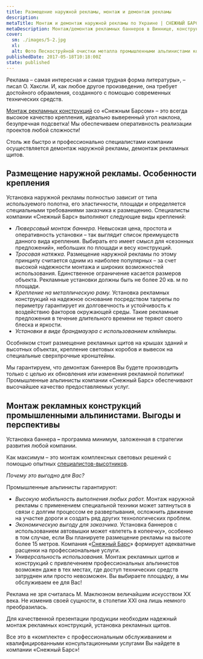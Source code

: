 ```yaml
---
title: Размещение наружной рекламы, монтаж и демонтаж рекламы
description: 
metaTitle: Монтаж и демонтаж наружной рекламы по Украине | СНЕЖНЫЙ БАРС
metaDescription: Монтаж/демонтаж рекламных баннеров в Виннице, конструкций и вывесок, размещение наружной рекламы ☎+38 (096/ru/)555-30-92 от компании Снежный Барс
cover:
  sm: ./images/5-2.jpg
  xl: 
  alt: Фото Пескоструйной очистки металла промышленными альпинистами компании "Снежный Барс"
publishedDate: 2017-05-18T10:18:00Z
state: published    
---
```

Реклама – самая интересная и самая трудная форма литературы», – писал О. Хаксли. И, как любое другое произведение, она требует достойного обрамления, созданного с помощью современных технических средств.

[Монтаж рекламных конструкций](/montazh-i-demontazh-reklamnyx-konstrukcij-shhitov-i-bannerov-v-vinnice/ru/) со «Снежным Барсом» – это всегда высокое качество крепления, идеально выверенный угол наклона, безупречная подсветка! Мы обеспечиваем оперативность реализации проектов любой сложности!

Столь же быстро и профессионально специалистами компании осуществляется демонтаж наружной рекламы, демонтаж рекламных щитов.

## Размещение наружной рекламы. Особенности крепления

Установка наружной рекламы полностью зависит от типа используемого полотна, его эластичности, площади и определяется специальными требованиями заказчика к размещению. Специалисты компании «Снежный Барс» выполняют следующие виды креплений:

- _Люверсовый монтаж баннера._ Невысокая цена, простота и оперативность установки – так выглядит список преимуществ данного вида крепления. Выбирать его имеет смысл для «сезонных предложений», небольших по площади и весу конструкций.
- _Тросовая натяжка._ Размещение наружной рекламы по этому принципу считается одним из наиболее популярных – за счет высокой надежности монтажа и широких возможностей использования. Единственное ограничение касается размеров объекта. Рекламные установки должны быть не более 20 кв. м по площади.
- _Крепление на металлическую раму._ Установка рекламных конструкций на надежное основание посредством талрепы по периметру гарантирует их долговечность и устойчивость к воздействию факторов окружающей среды. Такие рекламные предложения в течение длительного времени не теряют своего блеска и яркости.
- _Установки в виде брандмауэра с использованием кляймеры._

Особняком стоит размещение рекламных щитов на крышах зданий и высотных объектах, крепление световых коробов и вывесок на специальные сверхпрочные кронштейны.

Мы гарантируем, что демонтаж баннеров Вы будете производить только с целью их обновления или изменения рекламной политики! Промышленные альпинисты компании «Снежный Барс» обеспечивают высочайшее качество предоставляемых услуг.

## Монтаж рекламных конструкций промышленными альпинистами. Выгоды и перспективы

Установка баннера **–** программа минимум, заложенная в стратегии развития любой компании.

Как максимум – это монтаж комплексных световых решений с помощью опытных [специалистов-высотников](/promyshlennyi-alpinizm/ru/ "Услуги опытных промышленных альпинистов по доступной цене").

_Почему это выгодно для Вас?_

Промышленные альпинисты гарантируют:

- _Высокую мобильность выполнения любых работ._ Монтаж наружной рекламы с применением специальной техники может затянуться в связи с долгим процессом ее развертывания, осложнить движение на участке дороги и создать ряд других технологических проблем.
- _Экономическую выгоду для заказчика._ Установка баннеров с использованием автовышки может «влететь в копеечку», особенно в том случае, если Вы планируете размещение рекламы на высоте более 15 метров. Компания «[Снежный Барс](/ru/)» формирует адекватные расценки на профессиональные услуги.
- _Универсальность использования._ Монтаж рекламных щитов и конструкций с привлечением профессиональных альпинистов возможен даже в тех местах, где доступ технических средств затруднен или просто невозможен. Вы выбираете площадку, а мы обслуживаем ее для Вас!

Реклама не зря считалась М. Маклюэном величайшим искусством XX века. Не изменив своей сущности, в столетии XXI она лишь немного преобразилась.

Для качественной презентации продукции необходим надежный монтаж рекламных конструкций, установка рекламных щитов.

Все это в «комплекте» с профессиональным обслуживанием и квалифицированными консультационными услугами Вы найдете в компании «Снежный Барс»!
